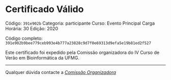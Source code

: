 # Certificado Válido

Código: `391e902b`
Categoria: participante
Curso: Evento Principal
Carga Horária: 30
Edição: 2020


Código completo: `391e902b9bee779ceb993e4b777a23828c9d7f0e69313d9efa5e19b81ed2f527`


Este certificado foi expedido pela Comissão organizadora do IV Curso de Verão em Bioinformática da UFMG.

----

Qualquer dúvida contacte a [_Comissão Organizadora_](<mailto:cursobioinfoufmg@gmail.com$subject=[Certificados]>)

